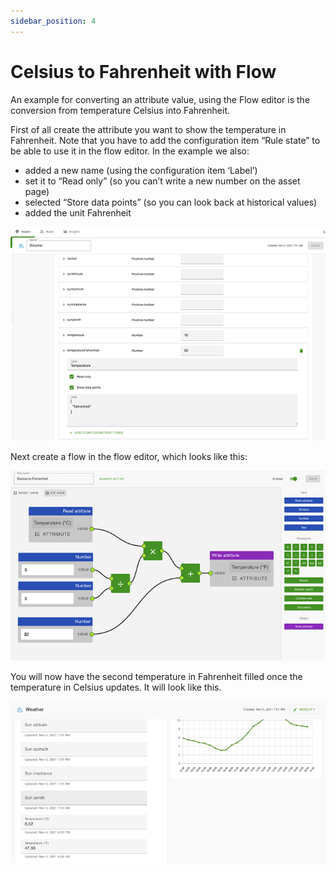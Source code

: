 ```yaml
---
sidebar_position: 4
---
```


# Celsius to Fahrenheit with Flow

An example for converting an attribute value, using the Flow editor is the conversion from temperature Celsius into Fahrenheit.

First of all create the attribute you want to show the temperature in Fahrenheit. Note that you have to add the configuration item “Rule state” to be able to use it in the flow editor. In the example we also:

* added a new name (using the configuration item ‘Label’)
* set it to “Read only” (so you can’t write a new number on the asset page)
* selected “Store data points” (so you can look back at historical values)
* added the unit Fahrenheit

![Add Fahrenheit attribute](img/flow-new-attribute-for-flow.png)

Next create a flow in the flow editor, which looks like this:

![Flow from Celsius to Fahrenheit](img/flow-celsius-to-fahrenheit.png)

You will now have the second temperature in Fahrenheit filled once the temperature in Celsius updates. It will look like this.

![Fahrenheit attribute as filled by the flow](img/flow-the-fahrenheit-result.png)
